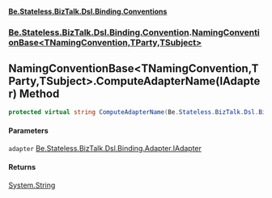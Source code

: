 #### [Be.Stateless.BizTalk.Dsl.Binding.Conventions](README.md 'README')
### [Be.Stateless.BizTalk.Dsl.Binding.Convention](Be.Stateless.BizTalk.Dsl.Binding.Convention.md 'Be.Stateless.BizTalk.Dsl.Binding.Convention').[NamingConventionBase&lt;TNamingConvention,TParty,TSubject&gt;](NamingConventionBase_TNamingConvention,TParty,TSubject_.md 'Be.Stateless.BizTalk.Dsl.Binding.Convention.NamingConventionBase<TNamingConvention,TParty,TSubject>')

## NamingConventionBase<TNamingConvention,TParty,TSubject>.ComputeAdapterName(IAdapter) Method

```csharp
protected virtual string ComputeAdapterName(Be.Stateless.BizTalk.Dsl.Binding.Adapter.IAdapter adapter);
```
#### Parameters

<a name='Be.Stateless.BizTalk.Dsl.Binding.Convention.NamingConventionBase_TNamingConvention,TParty,TSubject_.ComputeAdapterName(Be.Stateless.BizTalk.Dsl.Binding.Adapter.IAdapter).adapter'></a>

`adapter` [Be.Stateless.BizTalk.Dsl.Binding.Adapter.IAdapter](https://docs.microsoft.com/en-us/dotnet/api/Be.Stateless.BizTalk.Dsl.Binding.Adapter.IAdapter 'Be.Stateless.BizTalk.Dsl.Binding.Adapter.IAdapter')

#### Returns
[System.String](https://docs.microsoft.com/en-us/dotnet/api/System.String 'System.String')